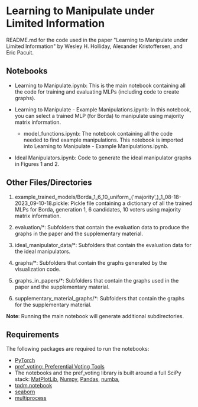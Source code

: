 # Learning to Manipulate under Limited Information

README.md for the code used in the paper "Learning to Manipulate under Limited Information" by Wesley H. Holliday, Alexander Kristoffersen, and Eric Pacuit.

## Notebooks

* Learning to Manipulate.ipynb: This is the main notebook containing all the code for training and evaluating MLPs (including code to create graphs).

* Learning to Manipulate - Example Manipulations.ipynb: In this notebook, you can select a trained MLP (for Borda) to manipulate using majority matrix information. 
    * model_functions.ipynb: The notebook containing all the code needed to find example manipulations. This notebook is imported into Learning to Manipulate - Example Manipulations.ipynb.

* Ideal Manipulators.ipynb: Code to generate the ideal manipulator graphs in Figures 1 and 2.

## Other Files/Directories

1. example_trained_models/Borda_1_6_10_uniform_('majority',)_1_08-18-2023_09-10-18.pickle:  Pickle file containing a dictionary of all the trained MLPs for Borda, generation 1, 6 candidates, 10 voters using majority matrix information. 

2. evaluation/*: Subfolders that contain the evaluation data to produce the graphs in the paper and the supplementary material. 

3. ideal_manipulator_data/*: Subfolders that contain the evaluation data for the ideal manipulators.

4. graphs/*: Subfolders that contain the graphs generated by the visualization code.

5. graphs_in_papers/*: Subfolders that contain the graphs used in the paper and the supplementary material.

6. supplementary_material_graphs/*: Subfolders that contain the graphs for the supplementary material.

**Note**: Running the main notebook will generate additional subdirectories.

## Requirements

The following packages are required to run the notebooks:

- [PyTorch](https://pytorch.org/)
- [pref_voting: Preferential Voting Tools](https://pref-voting.readthedocs.io/en/latest/)
- The notebooks and the pref_voting library is built around a full SciPy stack: [MatPlotLib](https://matplotlib.org/), [Numpy](https://numpy.org/), [Pandas](https://pandas.pydata.org/), [numba](http://numba.pydata.org/), 
- [tqdm.notebook](https://github.com/tqdm/tqdm)
- [seaborn](https://seaborn.pydata.org/)  
- [multiprocess](https://pypi.org/project/multiprocess/) 
